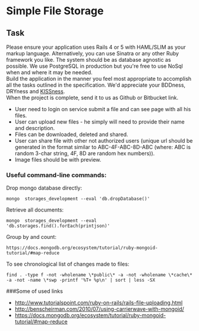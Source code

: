 # Simple File Storage

##  Task

Please ensure your application uses Rails 4 or 5 with HAML/SLIM as your markup language. Alternatively, you can use Sinatra or any other Ruby framework you like. The system should be as database agnostic as possible. We use PostgreSQL in production but you're free to use NoSql when and where it may be needed.   
Build the application in the manner you feel most appropriate to accomplish all the tasks outlined in the specification.
We'd appreciate your BDDness, DRYness and [KISSness](https://en.wikipedia.org/wiki/KISS_principle).   
When the project is complete, send it to us as Github or Bitbucket link.

* User need to login on service submit a file and can see page with all his files.
* User can upload new files - he simply will need to provide their name and description.
* Files can be downloaded, deleted and shared.
* User can share file with other not authorized users (unique url should be generated in the format similar to ABC-4F-ABC-8D-ABC (where: ABC is random 3-char string, 4F, 8D are random hex numbers)).
* Image files should be with preview.



### Useful command-line commands:

Drop mongo database directly:
```
mongo  storages_development --eval 'db.dropDatabase()'
```

Retrieve all documents:
```
mongo  storages_development --eval 'db.storages.find().forEach(printjson)'
```

Group by and count:
```
https://docs.mongodb.org/ecosystem/tutorial/ruby-mongoid-tutorial/#map-reduce
```

To see chronological list of changes made to files:
```
find . -type f -not -wholename \*public\* -a -not -wholename \*cache\* -a -not -name \*swp -printf '%T+ %p\n' | sort | less -SX
```
###Some of used links
* http://www.tutorialspoint.com/ruby-on-rails/rails-file-uploading.html
* http://benscheirman.com/2010/07/using-carrierwave-with-mongoid/
* https://docs.mongodb.org/ecosystem/tutorial/ruby-mongoid-tutorial/#map-reduce

